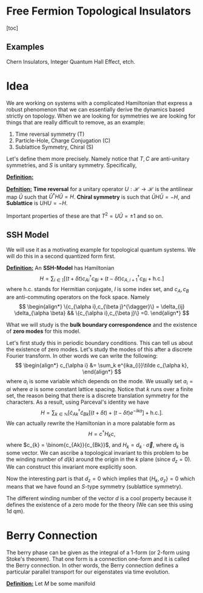 # Free Fermion Topological Insulators

[toc]

## Examples

Chern Insulators, Integer Quantum Hall Effect, etch.

# Idea

We are working on systems with a complicated Hamiltonian that express a robust phenomenon that we can essentially derive the dynamics based strictly on topology. When we are looking for symmetries we are looking for things that are really difficult to remove, as an example:

1. Time reversal symmetry (T)
2. Particle-Hole, Charge Conjugation (C)
3. Sublattice Symmetry, Chiral (S)

Let's define them more precisely. Namely notice that $T,C$ are anti-unitary symmetries, and $S$ is unitary symmetry. Specifically, 

**<u>Definition:</u>** 

**<u>Defnition:</u>** **Time reversal** for a unitary operator $U : \mathcal{H} \to \mathcal{H}$ is the antilinear map $\bar U$ such that $\bar U^\dagger H \bar U = H$. **Chiral symmetry** is such that $\bar U H \bar U = -H$, and **Sublattice** is $UHU = -H$.

Important properties of these are that $T^2 = U\bar U = \pm 1$ and so on. 

## SSH Model

We will use it as a motivating example for topological quantum systems. We will do this in a second quantized form first.

**<u>Definition:</u>** An **SSH-Model** has Hamiltonian
$$
H = \sum_{i \in \mathbb{I}} \left[ (t+\delta t) c_{Ai}^{\dagger} c_{Bi} + (t-\delta t)c_{A,i+1}^{\dagger}c_{Bi} + \text{h.c.}\right]
$$
where $\text{h.c.}$ stands for Hermitian conjugate, $I$ is some index set, and $c_A,c_B$ are anti-commuting operators on the fock space. Namely
$$
\begin{align*}
\{c_{\alpha i},c_{\beta j}^{\dagger}\} = \delta_{ij} \delta_{\alpha \beta} && \{c_{\alpha i},c_{\beta j}\} =0.
\end{align*}
$$


What we will study is the **bulk boundary correspondence** and the existence of **zero modes** for this model.

Let's first study this in periodic boundary conditions. This can tell us about the existence of zero modes. Let's study the modes of this after a discrete Fourier transform. In other words we can write the following:
$$
\begin{align*}
c_{\alpha i} &= \sum_k e^{ika_{i}}\tilde c_{\alpha k},
\end{align*}
$$
where $a_i$ is some variable which depends on the mode. We usually set $a_i = a i$ where $a$ is some constant lattice spacing.  Notice that $k$ runs over a finite set, the reason being that there is a discrete translation symmetry for the characters. As a result, using Parceval's identity we have
$$
H = \sum_{k \in \mathbb{N}} \left[ \tilde c_{Ak}^{\dagger}\tilde c_{Bk}\left[(t+\delta t) + (t-\delta t)e^{-ika} \right] +\text{h.c.} \right].
$$
We can actually rewrite the Hamiltonian in a more palatable form as
$$
H = c^\dagger H_k c,
$$
where $c_{k} = \binom{c_{Ak}}{c_{Bk}}$, and $H_k = d_k\cdot \vec \sigma$, where $d_k$ is some vector. We can ascribe a topological invariant to this problem to be the winding number of $d(k)$ around the origin in the $k$ plane (since $d_z = 0$). We can construct this invariant more explicitly soon. 

Now the interesting part is that $d_z = 0$ which implies that $\{H_k,\sigma_z\} = 0$ which means that we have found an $S$-type symmetry (sublattice symmetry). 

 The different winding number of the vector $d$ is a cool property because it defines the existence of a zero mode for the theory (We can see this using 1d qm).

# Berry Connection

The berry phase can be given as the integral of a 1-form (or 2-form using Stoke's theorem). That one form is a connection one-form and it is called the Berry connection. In other words, the Berry connection defines a particular parallel transport for our eigenstates via time evolution. 

**<u>Definition:</u>** Let $M$ be some manifold 





















